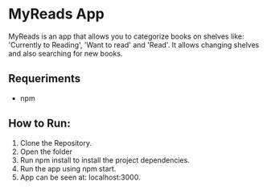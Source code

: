 # MyReads App

MyReads is an app that allows you to categorize books on shelves like: 'Currently to Reading', 'Want to read' and 'Read'.
It allows changing shelves and also searching for new books.

## Requeriments

- npm

## How to Run:

1. Clone the Repository.
2. Open the folder
3. Run npm install to install the project dependencies.
4. Run the app using npm start.
5. App can be seen at: localhost:3000.